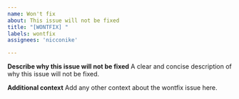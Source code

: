 ```yaml
---
name: Won't fix
about: This issue will not be fixed
title: "[WONTFIX] "
labels: wontfix
assignees: 'nicconike'

---
```


**Describe why this issue will not be fixed**
A clear and concise description of why this issue will not be fixed.

**Additional context**
Add any other context about the wontfix issue here.
